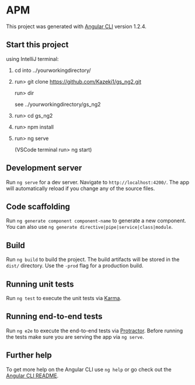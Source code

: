 # APM

This project was generated with [Angular CLI](https://github.com/angular/angular-cli) version 1.2.4.

## Start this project
using IntelliJ terminal:
1) cd into ../yourworkingdirectory/

2) run> git clone https://github.com/Kazeki1/gs_ng2.git

   run> dir 
   
    see ../yourworkingdirectory/gs_ng2
    
3) run> cd gs_ng2
4) run> npm install
5) run> ng serve

   (VSCode terminal run> ng start)

## Development server

Run `ng serve` for a dev server. Navigate to `http://localhost:4200/`. The app will automatically reload if you change any of the source files.

## Code scaffolding

Run `ng generate component component-name` to generate a new component. You can also use `ng generate directive|pipe|service|class|module`.

## Build

Run `ng build` to build the project. The build artifacts will be stored in the `dist/` directory. Use the `-prod` flag for a production build.

## Running unit tests

Run `ng test` to execute the unit tests via [Karma](https://karma-runner.github.io).

## Running end-to-end tests

Run `ng e2e` to execute the end-to-end tests via [Protractor](http://www.protractortest.org/).
Before running the tests make sure you are serving the app via `ng serve`.

## Further help

To get more help on the Angular CLI use `ng help` or go check out the [Angular CLI README](https://github.com/angular/angular-cli/blob/master/README.md).
